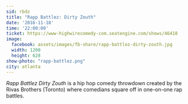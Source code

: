 ```yaml
---
sid: rbdz
title: "Rapp Battlez: Dirty Zouth"
date: '2016-11-18'
time: '22:00:00'
ticket: https://www-highwirecomedy-com.seatengine.com/shows/46418
image:
  facebook: assets/images/fb-share/rapp-battlez-dirty-zouth.jpg
  width: 1200
  height: 628
show-photo: "rapp-battlez.png"
city: atlanta
---
```

*Rapp Battlez Dirty Zouth* is a hip hop comedy throwdown created by the Rivas Brothers (Toronto) where comedians square off in one-on-one rap battles.
